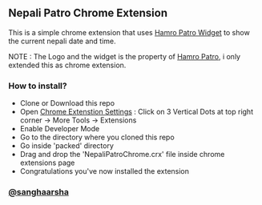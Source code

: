 ## Nepali Patro Chrome Extension

This is a simple chrome extension that uses [Hamro Patro Widget](https://www.hamropatro.com/widgets/calender-small.php) to show the current nepali date and time.

NOTE : The Logo and the widget is the property of [Hamro Patro](https://www.hamropatro.com/), i only extended this as chrome extension.

### How to install?

-   Clone or Download this repo
-   Open [Chrome Extenstion Settings](chrome://extensions/) : Click on 3 Vertical Dots at top right corner -> More Tools -> Extensions
-   Enable Developer Mode
-   Go to the directory where you cloned this repo
-   Go inside 'packed' directory
-   Drag and drop the 'NepaliPatroChrome.crx' file inside chrome extensions page
-   Congratulations you've now installed the extension

### [@sanghaarsha](https://www.github.com/sanghaarsha)
